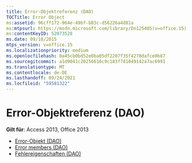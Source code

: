 ```yaml
---
title: Error-Objektreferenz (DAO)
TOCTitle: Error Object
ms:assetid: 96cff172-964e-49bf-b83c-d56226a4d81a
ms:mtpsurl: https://msdn.microsoft.com/library/Dn125405(v=office.15)
ms:contentKeyID: 52073528
ms.date: 09/18/2015
mtps_version: v=office.15
ms.localizationpriority: medium
ms.openlocfilehash: 0a45cb0bd52e0ba05df2207f35f4270dafce0b87
ms.sourcegitcommit: a1d9041c20256616c9c183f7d1049142a7ac6991
ms.translationtype: MT
ms.contentlocale: de-DE
ms.lasthandoff: 09/24/2021
ms.locfileid: "59581322"
---
```

# <a name="error-object-reference-dao"></a>Error-Objektreferenz (DAO)

**Gilt für**: Access 2013, Office 2013

- [Error-Objekt (DAO)](error-object-dao.md)
- [Error members (DAO)](error-members-dao.md)
- [Fehlereigenschaften (DAO)](error-properties-dao.md)

